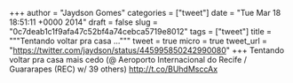 
+++
author = "Jaydson Gomes"
categories = ["tweet"]
date = "Tue Mar 18 18:51:11 +0000 2014"
draft = false
slug = "0c7deab1c1f9afa47c52bf4a74cebca5719e8012"
tags = ["tweet"]
title = """Tentando voltar pra casa ..."""
tweet = true
micro = true
tweet_url = "https://twitter.com/jaydson/status/445995850242990080"
+++
Tentando voltar pra casa mais cedo (@ Aeroporto Internacional do Recife / Guararapes (REC) w/ 39 others) http://t.co/BUhdMsccAx

